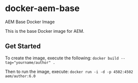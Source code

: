# docker-aem-base
AEM Base Docker Image

This is the base Docker image for AEM.

## Get Started
To create the image, execute the following:
`docker build --tag="yourname/author" .`

Then to run the image, execute:
`docker run -i -d -p 4502:4502 aem/author:6.0`